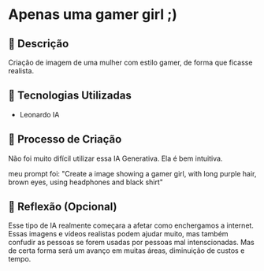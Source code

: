 # Apenas uma gamer girl ;)

## 📒 Descrição
Criação de imagem de uma mulher com estilo gamer, de forma que ficasse realista.

## 🤖 Tecnologias Utilizadas
- Leonardo IA

## 🧐 Processo de Criação
Não foi muito difícil utilizar essa IA Generativa.
Ela é bem intuitiva.

meu prompt foi: "Create a image showing a gamer girl, with long purple hair, brown eyes, using headphones and black shirt"

## 💭 Reflexão (Opcional)

Esse tipo de IA realmente começara a afetar como enchergamos a internet. 
Essas imagens e vídeos realistas podem ajudar muito, mas também confudir as pessoas se forem usadas por pessoas mal intenscionadas.
Mas de certa forma será um avanço em muitas áreas, diminuição de custos e tempo.
